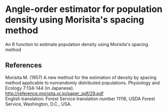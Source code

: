 # Angle-order estimator for population density using Morisita's spacing method

An R function to estimate population density using Morisita's spacing method

## References

Morisita M. (1957) A new method for the estimation of density by spacing method
applicable to nonrandomly distributed populations. Physiology and Ecology 7:134-144
(in Japanese).
http://reference.morisita.or.jp/paper_pdf/29.pdf  
English translation: Forest Service translation number 11116,
USDA Forest Service, Washington, D.C., USA.